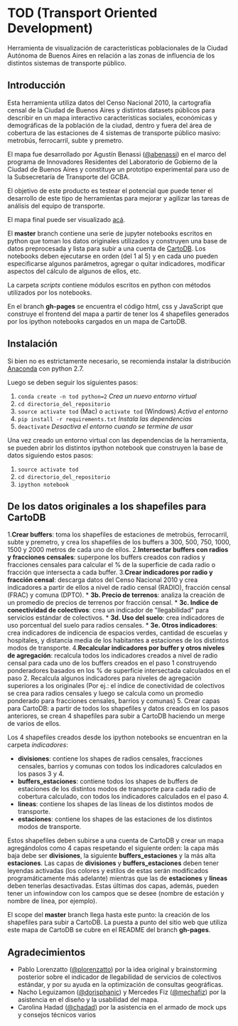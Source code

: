 # TOD (Transport Oriented Development)
Herramienta de visualización de características poblacionales de la Ciudad Autónoma de Buenos Aires en relación a las zonas de influencia de los distintos sistemas de transporte público.

## Introducción
Esta herramienta utiliza datos del Censo Nacional 2010, la cartografía censal de la Ciudad de Buenos Aires y distintos datasets públicos para describir en un mapa interactivo características sociales, económicas y demográficas de la población de la ciudad, dentro y fuera del área de cobertura de las estaciones de 4 sistemas de transporte público masivo: metrobús, ferrocarril, subte y premetro.

El mapa fue desarrollado por Agustín Benassi ([@abenassi](https://github.com/abenassi)) en el marco del programa de Innovadores Residentes del Laboratorio de Gobierno de la Ciudad de Buenos Aires y constituye un prototipo experimental para uso de la Subsecretaría de Transporte del GCBA.

El objetivo de este producto es testear el potencial que puede tener el desarrollo de este tipo de herramientas para mejorar y agilizar las tareas de análisis del equipo de transporte.

El mapa final puede ser visualizado [acá](http://gcba.github.io/tod).

El **master** branch contiene una serie de jupyter notebooks escritos en python que toman los datos originales utilizados y construyen una base de datos preprocesada y lista para subir a una cuenta de [CartoDB](https://cartodb.com/). Los notebooks deben ejecutarse en orden (del 1 al 5) y en cada uno pueden especificarse algunos parámetros, agregar o quitar indicadores, modificar aspectos del cálculo de algunos de ellos, etc.

La carpeta *scripts* contiene módulos escritos en python con métodos utilizados por los notebooks.

En el branch **gh-pages** se encuentra el código html, css y JavaScript que construye el frontend del mapa a partir de tener los 4 shapefiles generados por los ipython notebooks cargados en un mapa de CartoDB.

## Instalación
Si bien no es estrictamente necesario, se recomienda instalar la distribución [Anaconda](https://www.continuum.io/downloads) con python 2.7.

Luego se deben seguir los siguientes pasos:

1. `conda create -n tod python=2` *Crea un nuevo entorno virtual*
2. `cd directorio_del_repositorio`
3. `source activate tod` (Mac) o `activate tod` (Windows) *Activa el entorno*
4. `pip install -r requirements.txt` *Instala las dependencias*
5. `deactivate` *Desactiva el entorno cuando se termine de usar*

Una vez creado un entorno virtual con las dependencias de la herramienta, se pueden abrir los distintos ipython notebook que construyen la base de datos siguiendo estos pasos:

1. `source activate tod`
2. `cd directorio_del_repositorio`
3. `ipython notebook`

## De los datos originales a los shapefiles para CartoDB

1.**Crear buffers**: toma los shapefiles de estaciones de metrobús, ferrocarril, subte y premetro, y crea los shapefiles de los buffers a 300, 500, 750, 1000, 1500 y 2000 metros de cada uno de ellos.
2.**Intersectar buffers con radios y fracciones censales**: superpone los buffers creados con radios y fracciones censales para calcular el % de la superficie de cada radio o fracción que intersecta a cada buffer.
3.**Crear indicadores por radio y fracción censal**: descarga datos del Censo Nacional 2010 y crea indicadores a partir de ellos a nivel de radio censal (RADIO), fracción censal (FRAC) y comuna (DPTO).
    * **3b. Precio de terrenos**: analiza la creación de un promedio de precios de terrenos por fracción censal.
    * **3c. Indice de conectividad de colectivos**: crea un indicador de "llegabilidad" para servicios estándar de colectivos.
    * **3d. Uso del suelo**: crea indicadores de uso porcentual del suelo para radios censales.
    * **3e. Otros indicadores**: crea indicadores de indicencia de espacios verdes, cantidad de escuelas y hospitales, y distancia media de los habitantes a estaciones de los distintos modos de transporte.
4.**Recalcular indicadores por buffer y otros niveles de agregación**: recalcula todos los indicadores creados a nivel de radio censal para cada uno de los buffers creados en el paso 1 construyendo ponderadores basados en los % de superficie intersectada calculados en el paso 2. Recalcula algunos indicadores para niveles de agregación superiores a los originales (Por ej.: el índice de conectividad de colectivos se crea para radios censales y luego se calcula como un promedio ponderado para fracciones censales, barrios y comunas)
5. Crear capas para CartoDB: a partir de todos los shapefiles y datos creados en los pasos anteriores, se crean 4 shapefiles para subir a CartoDB haciendo un merge de varios de ellos.

Los 4 shapefiles creados desde los ipython notebooks se encuentran en la carpeta *indicadores*:

* **divisiones**: contiene los shapes de radios censales, fracciones censales, barrios y comunas con todos los indicadores calculados en los pasos 3 y 4.
* **buffers_estaciones**: contiene todos los shapes de buffers de estaciones de los distintos modos de transporte para cada radio de cobertura calculado, con todos los indicadores calculados en el paso 4.
* **lineas**: contiene los shapes de las líneas de los distintos modos de transporte.
* **estaciones**: contiene los shapes de las estaciones de los distintos modos de transporte.

Estos shapefiles deben subirse a una cuenta de CartoDB y crear un mapa agregándolos como 4 capas respetando el siguiente orden: la capa más baja debe ser **divisiones**, la siguiente **buffers_estaciones** y la más alta **estaciones**. Las capas de **divisiones** y **buffers_estaciones** deben tener leyendas activadas (los colores y estilos de estas serán modificados programáticamente más adelante) mientras que las de **estaciones** y **lineas** deben tenerlas desactivadas. Estas últimas dos capas, además, pueden tener un infowindow con los campos que se desee (nombre de estación y nombre de línea, por ejemplo).

El scope del **master** branch llega hasta este punto: la creación de los shapefiles para subir a CartoDB. La puesta a punto del sitio web que utiliza este mapa de CartoDB se cubre en el README del branch **gh-pages**.

## Agradecimientos

* Pablo Lorenzatto ([@plorenzatto](https://github.com/plorenzatto)) por la idea original y brainstorming posterior sobre el indicador de llegabilidad de servicios de colectivos estándar, y por su ayuda en la optimización de consultas geográficas.
* Nacho Leguizamon ([@dorisphanic](https://twitter.com/dorisphanic)) y Mercedes Fiz ([@mechafiz](https://twitter.com/mechafiz)) por la asistencia en el diseño y la usabilidad del mapa.
* Carolina Hadad ([@chadad](https://github.com/chadad)) por la asistencia en el armado de mock ups y consejos técnicos varios


